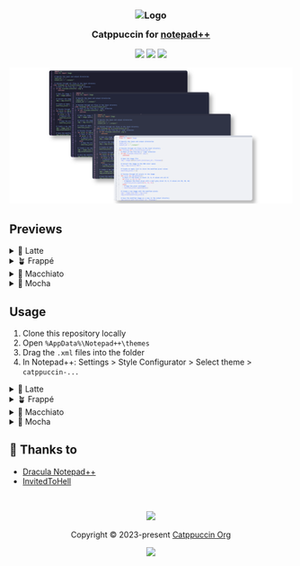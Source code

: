 <h3 align="center">
	<img src="https://raw.githubusercontent.com/catppuccin/catppuccin/main/assets/logos/exports/1544x1544_circle.png" width="100" alt="Logo"/><br/>
	<img src="https://raw.githubusercontent.com/catppuccin/catppuccin/main/assets/misc/transparent.png" height="30" width="0px"/>
	Catppuccin for <a href="https://github.com/notepad-plus-plus/notepad-plus-plus">notepad++</a>
	<img src="https://raw.githubusercontent.com/catppuccin/catppuccin/main/assets/misc/transparent.png" height="30" width="0px"/>
</h3>

<p align="center">
	<a href="https://github.com/catppuccin/notepadplusplus/stargazers"><img src="https://img.shields.io/github/stars/catppuccin/template?colorA=363a4f&colorB=b7bdf8&style=for-the-badge"></a>
	<a href="https://github.com/catppuccin/notepadplusplus/issues"><img src="https://img.shields.io/github/issues/catppuccin/template?colorA=363a4f&colorB=f5a97f&style=for-the-badge"></a>
	<a href="https://github.com/catppuccin/notepadplusplus/contributors"><img src="https://img.shields.io/github/contributors/catppuccin/template?colorA=363a4f&colorB=a6da95&style=for-the-badge"></a>
</p>

<p align="center">
	<img src="assets/preview.webp"/>
</p>

## Previews

<details>
<summary>🌻 Latte</summary>
<img src="assets/latte.webp"/>
</details>
<details>
<summary>🪴 Frappé</summary>
<img src="assets/frappe.webp"/>
</details>
<details>
<summary>🌺 Macchiato</summary>
<img src="assets/macchiato.webp"/>
</details>
<details>
<summary>🌿 Mocha</summary>
<img src="assets/mocha.webp"/>
</details>


## Usage

1. Clone this repository locally
2. Open `%AppData%\Notepad++\themes`
3. Drag the `.xml` files into the folder
4. In Notepad++: Settings > Style Configurator > Select theme > `catppuccin-...`

<details>
<summary>🌻 Latte</summary>
<ol>
<li>In Notepad++: Settings > Preferences > Darkmode > Enable Darkmode</li>
<li>Then customize the following tones:</li>
<table>
<tr>
<th></th>
<th></th>
</tr>
<tr>
<td>Top</td>
<td>rgb(239, 241, 245)</td>
</tr>
<tr>
<td>Menu hot track</td>
<td>rgb(239, 241, 245)</td>
</tr>
<tr>
<td>Active</td>
<td>rgb(204, 208, 218)</td>
</tr>
<tr>
<td>Main</td>
<td>rgb(239, 241, 245)</td>
</tr>
<tr>
<td>Error</td>
<td>rgb(210, 15, 57)</td>
</tr>
<tr>
<td>Text</td>
<td>rgb(76, 79, 105)</td>
</tr>
<tr>
<td>Darker Text</td>
<td>rgb(92, 95, 119)</td>
</tr>
<tr>
<td>Disabled Text</td>
<td>rgb(108, 111, 133)</td>
</tr>
<tr>
<td>Edge</td>
<td>rgb(230, 233, 239)</td>
</tr>
<tr>
<td>Link</td>
<td>rgb(220, 138, 120)</td>
</tr>
</table>
</details>
</ol>
</details>
<details>
<summary>🪴 Frappé</summary>
<ol>
<li>In Notepad++: Settings > Preferences > Darkmode > Enable Darkmode</li>
<li>Then customize the following tones:</li>
<table>
<tr>
<th></th>
<th></th>
</tr>
<tr>
<td>Top</td>
<td>rgb(48, 52, 70)</td>
</tr>
<tr>
<td>Menu hot track</td>
<td>rgb(48, 52, 70)</td>
</tr>
<tr>
<td>Active</td>
<td>rgb(81, 87, 109)</td>
</tr>
<tr>
<td>Main</td>
<td>rgb(48, 52, 70)</td>
</tr>
<tr>
<td>Error</td>
<td>rgb(231, 130, 132)</td>
</tr>
<tr>
<td>Text</td>
<td>rgb(198, 208, 245)</td>
</tr>
<tr>
<td>Darker Text</td>
<td>rgb(181, 191, 226)</td>
</tr>
<tr>
<td>Disabled Text</td>
<td>rgb(165, 173, 206)</td>
</tr>
<tr>
<td>Edge</td>
<td>rgb(131, 139, 167)</td>
</tr>
<tr>
<td>Link</td>
<td>rgb(238, 190, 190)</td>
</tr>
</table>
</details>
</ol>
</details>
<details>
<summary>🌺 Macchiato</summary>
<ol>
<li>In Notepad++: Settings > Preferences > Darkmode > Enable Darkmode</li>
<li>Then customize the following tones:</li>
<table>
<tr>
<th></th>
<th></th>
</tr>
<tr>
<td>Top</td>
<td>rgb(36, 39, 58)</td>
</tr>
<tr>
<td>Menu hot track</td>
<td>rgb(36, 39, 58)</td>
</tr>
<tr>
<td>Active</td>
<td>rgb(73, 77, 100)</td>
</tr>
<tr>
<td>Main</td>
<td>rgb(36, 39, 58)</td>
</tr>
<tr>
<td>Error</td>
<td>rgb(237, 135, 150)</td>
</tr>
<tr>
<td>Text</td>
<td>rgb(202, 211, 245)</td>
</tr>
<tr>
<td>Darker Text</td>
<td>rgb(184, 192, 224))</td>
</tr>
<tr>
<td>Disabled Text</td>
<td>rgb(165, 173, 203)</td>
</tr>
<tr>
<td>Edge</td>
<td>rgb(110, 115, 141)</td>
</tr>
<tr>
<td>Link</td>
<td>rgb(240, 198, 198)</td>
</tr>
</table>
</details>
</ol>
</details>
<details>
<summary>🌿 Mocha</summary>
<ol>
<li>In Notepad++: Settings > Preferences > Darkmode > Enable Darkmode</li>
<li>Then customize the following tones:</li>
<table>
<tr>
<th></th>
<th></th>
</tr>
<tr>
<td>Top</td>
<td>rgb(24, 24, 37)</td>
</tr>
<tr>
<td>Menu hot track</td>
<td>rgb(24, 24, 37)</td>
</tr>
<tr>
<td>Active</td>
<td>rgb(30, 30, 46)</td>
</tr>
<tr>
<td>Main</td>
<td>rgb(24, 24, 37)</td>
</tr>
<tr>
<td>Error</td>
<td>rgb(243, 139, 168)</td>
</tr>
<tr>
<td>Text</td>
<td>rgb(205, 214, 244)</td>
</tr>
<tr>
<td>Darker Text</td>
<td>rgb(205, 192, 222)</td>
</tr>
<tr>
<td>Disabled Text</td>
<td>rgb(88, 91, 112)</td>
</tr>
<tr>
<td>Edge</td>
<td>rgb(24, 24, 37)</td>
</tr>
<tr>
<td>Link</td>
<td>rgb(249, 226, 175)</td>
</tr>
</table>
</details>
</ol>
</details>

## 💝 Thanks to
- [Dracula Notepad++](https://github.com/dracula/notepad-plus-plus)
- [InvitedToHell](https://github.com/InvitedToHell)

&nbsp;

<p align="center">
	<img src="https://raw.githubusercontent.com/catppuccin/catppuccin/main/assets/footers/gray0_ctp_on_line.svg?sanitize=true" />
</p>

<p align="center">
	Copyright &copy; 2023-present <a href="https://github.com/catppuccin" target="_blank">Catppuccin Org</a>
</p>

<p align="center">
	<a href="https://github.com/catppuccin/catppuccin/blob/main/LICENSE"><img src="https://img.shields.io/static/v1.svg?style=for-the-badge&label=License&message=MIT&logoColor=d9e0ee&colorA=363a4f&colorB=b7bdf8"/></a>
</p>


